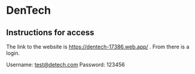 # DenTech

## Instructions for access

The link to the website is https://dentech-17386.web.app/ .
From there is a login.

Username: test@detech.com
Password: 123456
